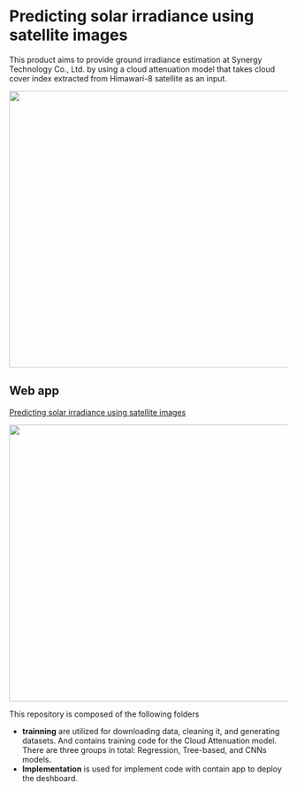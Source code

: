 # Predicting solar irradiance using satellite images

This product aims to provide ground irradiance estimation at Synergy Technology Co., Ltd. by using a cloud attenuation model that takes cloud cover index extracted from Himawari-8 satellite as an input.
<p align="center">
  <img src="https://github.com/NuttamonThungka/Predict_irradiance/assets/113121308/3dc3441f-f308-4e45-b666-9ae9fa957884" width="900" height="500" />
</p>

## Web app

[Predicting solar irradiance using satellite images](http://192.168.1.68:8501/)
<p align="center">
  <img src="https://github.com/NuttamonThungka/Predict_irradiance/assets/113121308/844f631a-2840-4d1a-95fb-5134eef8038a" width="900" height="500" />
</p>




This repository is composed of the following folders
- **trainning** are utilized for downloading data, cleaning it, and generating datasets. And contains training code for the Cloud Attenuation model. There are three groups in total: Regression, Tree-based, and CNNs models.
- **Implementation** is used for implement code with contain app to deploy the deshboard.

